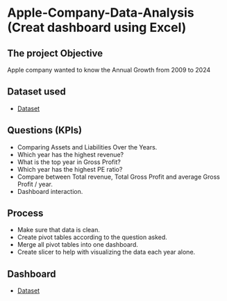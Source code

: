 # Apple-Company-Data-Analysis (Creat dashboard using Excel)
## The project Objective
Apple company wanted to know the Annual Growth from 2009 to 2024

## Dataset used
- <a href="https://github.com/Abdelrhman-Atef/Abdelrhmandata.github.io/blob/main/Apple.xlsx">Dataset</a>

## Questions (KPIs)
-	Comparing Assets and Liabilities Over the Years.  
-	Which year has the highest revenue?
-	What is the top year in Gross Profit?
-	Which year has the highest PE ratio? 
-	Compare between Total revenue, Total Gross Profit and average Gross Profit / year.  
-	Dashboard interaction.

## Process
- Make sure that data is clean. 
- Create pivot tables according to the question asked. 
-	Merge all pivot tables into one dashboard. 
-	Create slicer to help with visualizing the data each year alone. 

## Dashboard 
- <a href="Abdelrhmandata.github.io/Screenshot.png at main · Abdelrhman-Atef/Abdelrhmandata.github.io">Dataset</a>

